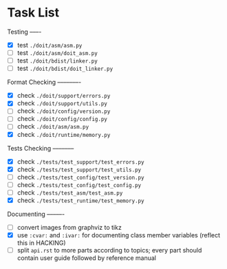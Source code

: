Task List
=========

Testing
&#8211;&#8211;&#8211;-

- [x] test `./doit/asm/asm.py`
- [ ] test `./doit/asm/doit_asm.py`
- [ ] test `./doit/bdist/linker.py`
- [ ] test `./doit/bdist/doit_linker.py`

Format Checking
&#8211;&#8211;&#8211;&#8211;&#8211;&#8211;&#8211;-

- [x] check `./doit/support/errors.py`
- [x] check `./doit/support/utils.py`
- [ ] check `./doit/config/version.py`
- [ ] check `./doit/config/config.py`
- [ ] check `./doit/asm/asm.py`
- [x] check `./doit/runtime/memory.py`

Tests Checking
&#8211;&#8211;&#8211;&#8211;&#8211;&#8211;&#8211;

- [x] check `./tests/test_support/test_errors.py`
- [x] check `./tests/test_support/test_utils.py`
- [ ] check `./tests/test_config/test_version.py`
- [ ] check `./tests/test_config/test_config.py`
- [ ] check `./tests/test_asm/test_asm.py`
- [x] check `./tests/test_runtime/test_memory.py`

Documenting
&#8211;&#8211;&#8211;&#8211;&#8211;-

- [ ] convert images from graphviz to tikz
- [x] use `:cvar:` and `:ivar:` for documenting class member variables (reflect
      this in HACKING)
- [ ] split `api.rst` to more parts according to topics; every part should
      contain user guide followed by reference manual
